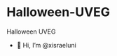 # Halloween-UVEG
Halloween UVEG
- 👋 Hi, I’m @xisraeluni

<!---
xisraeluni/xisraeluni is a ✨ special ✨ repository because its `README.md` (this file) appears on your GitHub profile.
You can click the Preview link to take a look at your changes.
--->
